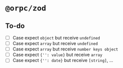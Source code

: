 # `@orpc/zod`

## To-do

- [ ] Case expect `object` but receive `undefined`
- [ ] Case expect `array` but receive `undefined`
- [ ] Case expect `array` but receive `number keys object`
- [ ] Case expect `{'': value}` but receive `array`
- [ ] Case expect `{'': date}` but receive `[string]`, ...
